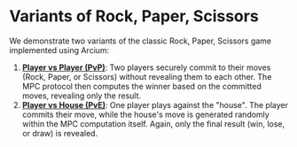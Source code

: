 # Variants of Rock, Paper, Scissors

We demonstrate two variants of the classic Rock, Paper, Scissors game implemented using Arcium:

1.  [**Player vs Player (PvP)**](./against-player/): Two players securely commit to their moves (Rock, Paper, or Scissors) without revealing them to each other. The MPC protocol then computes the winner based on the committed moves, revealing only the result.
2.  [**Player vs House (PvE)**](./against-house/): One player plays against the "house". The player commits their move, while the house's move is generated randomly within the MPC computation itself. Again, only the final result (win, lose, or draw) is revealed.
